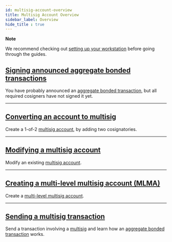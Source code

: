 ```yaml
---
id: multisig-account-overview
title: Multisig Account Overview
sidebar_label: Overview
hide_title : true
---
```


<div class=info>

**Note**

We recommend checking out [setting up your workstation][Workstation] before going through the guides.

</div>

## [Signing announced aggregate bonded transactions](./signing-announced-aggregate-bonded-transactions.md)

You have probably announced an [aggregate bonded transaction](../../built-in-features/aggregate-transaction.md#examples), but all required cosigners have not signed it yet.

***

## [Converting an account to multisig](./converting-an-account-to-multisig.md)

Create a 1-of-2 [multisig account](../../built-in-features/multisig-account.md), by adding two cosignatories.

***

## [Modifying a multisig account](./modifying-a-multisig-account.md)

Modify an existing [multisig account](../../built-in-features/multisig-account.md).

***

## [Creating a multi-level multisig account (MLMA)](./creating-a-multi-level-multisig-account.md)

Create a [multi-level multisig account](../../built-in-features/multisig-account.md).

***

## [Sending a multisig transaction](./sending-a-multisig-transaction.md)

Send a transaction involving a [multisig](../../built-in-features/multisig-account.md) and learn how an [aggregate bonded transaction](../../built-in-features/aggregate-transaction.md#examples) works.

[Workstation]: ../../getting-started/setting-up-workstation.md